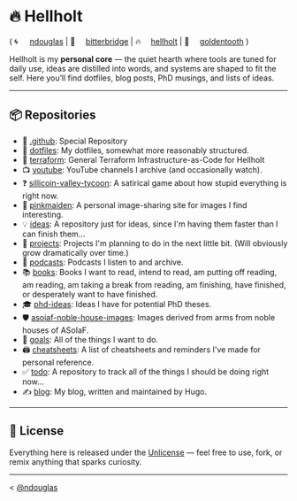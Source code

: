 # 🔥 Hellholt
( <span style="display:inline-block; min-width: 2em;">🌀</span>[ndouglas](https://github.com/ndouglas/) | <span style="display:inline-block; min-width: 2em;">🌉</span>[bitterbridge](https://github.com/bitterbridge/) | <span style="display:inline-block; min-width: 2em;">️‍🔥</span>[hellholt](https://github.com/hellholt/) | <span style="display:inline-block; min-width: 2em;">🦷</span>[goldentooth](https://github.com/goldentooth/) )

Hellholt is my **personal core** — the quiet hearth where tools are tuned for daily use, ideas are distilled into words, and systems are shaped to fit the self.
Here you’ll find dotfiles, blog posts, PhD musings, and lists of ideas.

---

## 📦 Repositories

- 👋 [.github](https://github.com/hellholt/.github): Special Repository
- 🧿 [dotfiles](https://github.com/hellholt/dotfiles): My dotfiles, somewhat more reasonably structured.
- 🚜 [terraform](https://github.com/hellholt/terraform): General Terraform Infrastructure-as-Code for Hellholt
- 📺 [youtube](https://github.com/hellholt/youtube): YouTube channels I archive (and occasionally watch).
- ❓ [sillicoin-valley-tycoon](https://github.com/hellholt/sillicoin-valley-tycoon): A satirical game about how stupid everything is right now.
- 👩 [pinkmaiden](https://github.com/hellholt/pinkmaiden): A personal image-sharing site for images I find interesting.
- 💡 [ideas](https://github.com/hellholt/ideas): A repository just for ideas, since I'm having them faster than I can finish them...
- 📐 [projects](https://github.com/hellholt/projects): Projects I'm planning to do in the next little bit. (Will obviously grow dramatically over time.)
- 🎤 [podcasts](https://github.com/hellholt/podcasts): Podcasts I listen to and archive.
- 📚 [books](https://github.com/hellholt/books): Books I want to read, intend to read, am putting off reading, am reading, am taking a break from reading, am finishing, have finished, or desperately want to have finished.
- 🎓 [phd-ideas](https://github.com/hellholt/phd-ideas): Ideas I have for potential PhD theses.
- 🛡️ [asoiaf-noble-house-images](https://github.com/hellholt/asoiaf-noble-house-images): Images derived from arms from noble houses of ASoIaF.
- 🥅 [goals](https://github.com/hellholt/goals): All of the things I want to do.
- 🖨️ [cheatsheets](https://github.com/hellholt/cheatsheets): A list of cheatsheets and reminders I've made for personal reference.
- ✅ [todo](https://github.com/hellholt/todo): A repository to track all of the things I should be doing right now...
- ✍️ [blog](https://github.com/hellholt/blog): My blog, written and maintained by Hugo.


---

## 🪪 License

Everything here is released under the [Unlicense](https://unlicense.org/) —
feel free to use, fork, or remix anything that sparks curiosity.

---

< [@ndouglas](https://github.com/ndouglas/)
